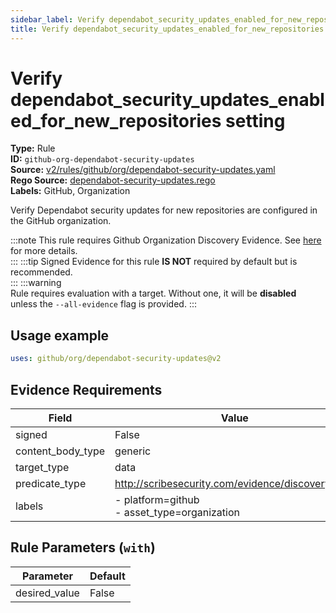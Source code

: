 ```yaml
---
sidebar_label: Verify dependabot_security_updates_enabled_for_new_repositories setting
title: Verify dependabot_security_updates_enabled_for_new_repositories setting
---  
```

# Verify dependabot_security_updates_enabled_for_new_repositories setting  
**Type:** Rule  
**ID:** `github-org-dependabot-security-updates`  
**Source:** [v2/rules/github/org/dependabot-security-updates.yaml](https://github.com/scribe-public/sample-policies/blob/main/v2/rules/github/org/dependabot-security-updates.yaml)  
**Rego Source:** [dependabot-security-updates.rego](https://github.com/scribe-public/sample-policies/blob/main/v2/rules/github/org/dependabot-security-updates.rego)  
**Labels:** GitHub, Organization  

Verify Dependabot security updates for new repositories are configured in the GitHub organization.

:::note 
This rule requires Github Organization Discovery Evidence. See [here](https://deploy-preview-299--scribe-security.netlify.app/docs/platforms/discover#github-discovery) for more details.  
::: 
:::tip 
Signed Evidence for this rule **IS NOT** required by default but is recommended.  
::: 
:::warning  
Rule requires evaluation with a target. Without one, it will be **disabled** unless the `--all-evidence` flag is provided.
::: 

## Usage example

```yaml
uses: github/org/dependabot-security-updates@v2
```

## Evidence Requirements  
| Field | Value |
|-------|-------|
| signed | False |
| content_body_type | generic |
| target_type | data |
| predicate_type | http://scribesecurity.com/evidence/discovery/v0.1 |
| labels | - platform=github<br/>- asset_type=organization |

## Rule Parameters (`with`)  
| Parameter | Default |
|-----------|---------|
| desired_value | False |

